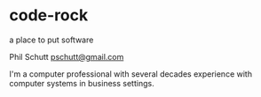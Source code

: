 # code-rock
a place to put software

Phil Schutt 
pschutt@gmail.com

I'm a computer professional with several decades experience with computer systems in business settings.
